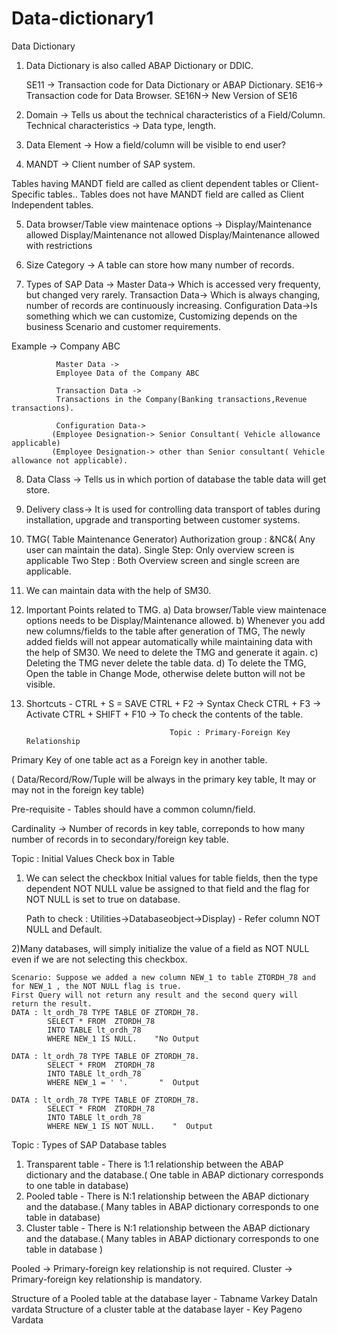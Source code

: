 # Data-dictionary1
 Data Dictionary                         


1) Data Dictionary is also called ABAP Dictionary or DDIC.

   SE11 -> Transaction code for Data Dictionary or ABAP Dictionary.
   SE16->  Transaction code for Data Browser.
   SE16N-> New Version of SE16

2) Domain -> Tells us about the technical characteristics of a Field/Column.
    Technical characteristics -> Data type, length.

3) Data Element -> How a field/column will be visible to end user?

4) MANDT -> Client number of SAP system.

  Tables having MANDT field are called as client dependent tables or Client-Specific tables..
  Tables does not have MANDT field are called as Client Independent tables. 

5)  Data browser/Table view maintenace options ->
    Display/Maintenance allowed
    Display/Maintenance not allowed
    Display/Maintenance allowed with restrictions

6) Size Category -> A table can store how many number of records.

7)  Types of SAP Data ->
    Master Data-> Which is accessed very frequenty, but changed very rarely. 
    Transaction Data-> Which is always changing, number of records are continuously increasing.
    Configuration Data->Is something which we can customize,
                        Customizing depends on the business Scenario and customer requirements.

   Example -> Company ABC
  
              Master Data -> 
              Employee Data of the Company ABC

              Transaction Data ->
              Transactions in the Company(Banking transactions,Revenue transactions).

              Configuration Data->
             (Employee Designation-> Senior Consultant( Vehicle allowance applicable)
             (Employee Designation-> other than Senior consultant( Vehicle allowance not applicable).

8) Data Class -> Tells us in which portion of database the table data will get store. 

9) Delivery class-> It is used for controlling data transport of tables during installation,
                    upgrade and transporting between customer systems.  
                          
10) TMG( Table Maintenance Generator)
    Authorization group : &NC&( Any user can maintain the data).
    Single Step: Only overview screen is applicable
    Two Step :  Both Overview screen and single screen are applicable.

11) We can maintain data with the help of SM30.

12) Important Points related to TMG.
    a) Data browser/Table view maintenace options needs to be Display/Maintenance allowed.
    b) Whenever you add new columns/fields to the table after generation of TMG, The newly added fields
       will not appear automatically while maintaining data with the help of SM30. 
       We need to delete the TMG and generate it again.
    c) Deleting the TMG never delete the table data.
    d) To delete the TMG, Open the table in Change Mode, otherwise delete button will not be visible.         


13) Shortcuts -  CTRL + S = SAVE
                 CTRL + F2 -> Syntax Check
                 CTRL + F3 -> Activate
                 CTRL + SHIFT + F10 -> To check the contents of the table.

 
                                        Topic : Primary-Foreign Key Relationship

Primary Key of one table act as a Foreign key in another table.

( Data/Record/Row/Tuple will be always in the primary key table, It may or may not in the foreign key table)

Pre-requisite - Tables should have a common column/field.

Cardinality -> Number of records in key table, correponds to how many number of records in to secondary/foreign key table. 

Topic : Initial Values Check box in Table

1) We can select the checkbox Initial values for table fields, then the type dependent NOT NULL value be 
       assigned to that field and the flag for NOT NULL is set to true on database.
     
      Path to check : Utilities->Databaseobject->Display) - Refer column NOT NULL and Default.     
 
2)Many databases, will simply initialize the value of a field as NOT NULL even if we are not selecting this checkbox.
    
    Scenario: Suppose we added a new column NEW_1 to table ZTORDH_78 and for NEW_1 , the NOT NULL flag is true.
    First Query will not return any result and the second query will return the result.
    DATA : lt_ordh_78 TYPE TABLE OF ZTORDH_78.
            SELECT * FROM  ZTORDH_78
            INTO TABLE lt_ordh_78
            WHERE NEW_1 IS NULL.    "No Output

    DATA : lt_ordh_78 TYPE TABLE OF ZTORDH_78.
            SELECT * FROM  ZTORDH_78
            INTO TABLE lt_ordh_78
            WHERE NEW_1 = ' '.       "  Output

    DATA : lt_ordh_78 TYPE TABLE OF ZTORDH_78.
            SELECT * FROM  ZTORDH_78
            INTO TABLE lt_ordh_78
            WHERE NEW_1 IS NOT NULL.    "  Output

  Topic : Types of SAP Database tables

1) Transparent table - There is 1:1 relationship between the ABAP dictionary and the database.( One table in ABAP dictionary corresponds to one table in database)
2) Pooled table - There is N:1 relationship between the ABAP dictionary and the database.( Many tables in ABAP dictionary corresponds to one table in database)
3) Cluster table - There is N:1 relationship between the ABAP dictionary and the database.( Many tables in ABAP dictionary corresponds to one table in database )

Pooled -> Primary-foreign key relationship is not required.
Cluster -> Primary-foreign key relationship is mandatory.

Structure of a Pooled table at the database layer - Tabname Varkey Dataln vardata
Structure of a cluster table at the database layer - Key Pageno Vardata           

